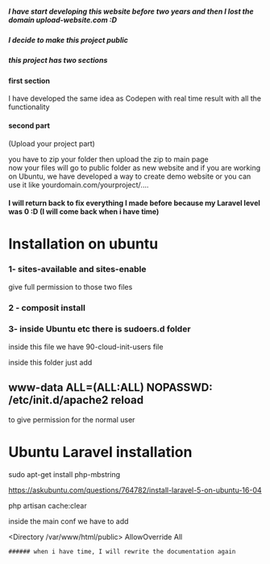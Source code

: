 ##### I have start developing this website before two years and then I lost the domain upload-website.com :D 
##### I decide to make this project public 
##### this project has two sections 
#### first section 

I have developed the same idea as Codepen  with real time result with all the functionality 

#### second part 
(Upload your project part)

you have to zip your folder then upload the zip to main page  
now your files will go to public folder as new website and if you are working on Ubuntu, we have developed a way to create demo website 
or you can use it like yourdomain.com/yourproject/.... 

#### I will return back to fix everything I made before because my Laravel level was 0 :D (I will come back when i have time) 



# Installation on ubuntu 

### 1- sites-available and sites-enable  
give full permission to those two files 


### 2 - composit install 

 
  
### 3- inside Ubuntu etc there is sudoers.d folder 

inside this file we have 90-cloud-init-users file 

inside this folder just add

##  www-data ALL=(ALL:ALL) NOPASSWD: /etc/init.d/apache2 reload

to give permission for the normal user 



# Ubuntu Laravel installation 

sudo apt-get install php-mbstring

https://askubuntu.com/questions/764782/install-laravel-5-on-ubuntu-16-04


php artisan cache:clear 



inside the main conf we have to add 


 <Directory /var/www/html/public>
       AllowOverride All
     </Directory>
     
     
     
    ###### when i have time, I will rewrite the documentation again 
     
     
